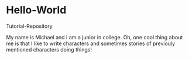 # Hello-World
Tutorial-Repository

My name is Michael and I am a junior in college. Oh, one cool thing about me is that I like to write characters and sometimes stories of previouly mentioned characters doing things!
